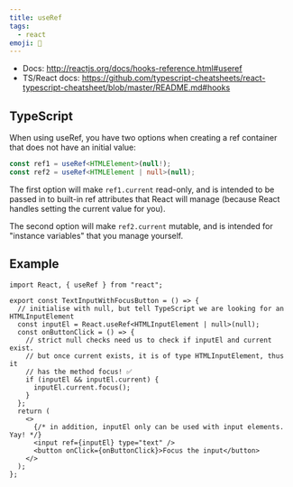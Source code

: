 ```yaml
---
title: useRef
tags:
  - react
emoji: 🎣
---
```


- Docs: http://reactjs.org/docs/hooks-reference.html#useref
- TS/React docs: https://github.com/typescript-cheatsheets/react-typescript-cheatsheet/blob/master/README.md#hooks

## TypeScript

When using useRef, you have two options when creating a ref container that does not have an initial value:

```ts
const ref1 = useRef<HTMLElement>(null!);
const ref2 = useRef<HTMLElement | null>(null);
```

The first option will make `ref1.current` read-only, and is intended to be passed in to built-in ref attributes that React will manage (because React handles setting the current value for you).

The second option will make `ref2.current` mutable, and is intended for "instance variables" that you manage yourself.

## Example

```tsx
import React, { useRef } from "react";

export const TextInputWithFocusButton = () => {
  // initialise with null, but tell TypeScript we are looking for an HTMLInputElement
  const inputEl = React.useRef<HTMLInputElement | null>(null);
  const onButtonClick = () => {
    // strict null checks need us to check if inputEl and current exist.
    // but once current exists, it is of type HTMLInputElement, thus it
    // has the method focus! ✅
    if (inputEl && inputEl.current) {
      inputEl.current.focus();
    }
  };
  return (
    <>
      {/* in addition, inputEl only can be used with input elements. Yay! */}
      <input ref={inputEl} type="text" />
      <button onClick={onButtonClick}>Focus the input</button>
    </>
  );
};
```
